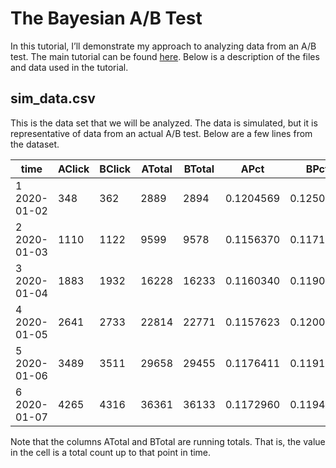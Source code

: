 # The Bayesian A/B Test
In this tutorial, I’ll demonstrate my approach to analyzing data from an A/B test. The main tutorial can be found [here](https://terrisbecker.github.io/The-Bayesian-A-B-Test/index.html). Below is a description of the files and data used in the tutorial.

## sim_data.csv
This is the data set that we will be analyzed. The data is simulated, but it is representative of data from an actual A/B test. Below are a few lines from the dataset.

|        time  | AClick | BClick | ATotal | BTotal |       APct |     BPct  | 
| ------------ |--------|--------|--------|--------|------------|---------- |
| 1 2020-01-02 |   348  |   362  |  2889  |  2894  | 0.1204569  | 0.1250864 |
| 2 2020-01-03 |  1110  |  1122  |  9599  |  9578  | 0.1156370  | 0.1171435 |
| 3 2020-01-04 |  1883  |  1932  | 16228  | 16233  | 0.1160340  | 0.1190168 |
| 4 2020-01-05 |  2641  |  2733  | 22814  | 22771  | 0.1157623  | 0.1200211 |
| 5 2020-01-06 |  3489  |  3511  | 29658  | 29455  | 0.1176411  | 0.1191988 |
| 6 2020-01-07 |  4265  |  4316  | 36361  | 36133  | 0.1172960  | 0.1194476 |

Note that the columns ATotal and BTotal are running totals. That is, the value in the cell is a total count up to that point in time.
